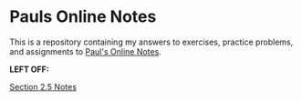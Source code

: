 # Pauls Online Notes

This is a repository containing my answers to exercises, practice problems, and
assignments to [Paul's Online Notes](https://tutorial.math.lamar.edu/).

**LEFT OFF:**

[Section 2.5 Notes](https://tutorial.math.lamar.edu/Classes/Alg/SolveQuadraticEqnsI.aspx)
